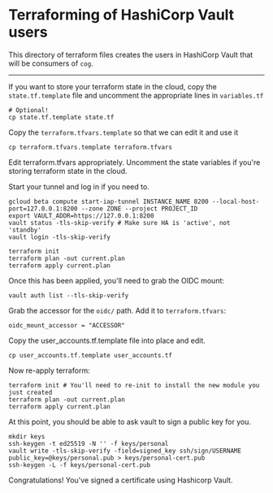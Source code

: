 # Terraforming of HashiCorp Vault users

This directory of terraform files creates the users in HashiCorp Vault that will be consumers of `cog`.

---

If you want to store your terraform state in the cloud, copy the `state.tf.template` file and 
uncomment the appropriate lines in `variables.tf`

```
# Optional!
cp state.tf.template state.tf
```

Copy the `terraform.tfvars.template` so that we can edit it and use it

```
cp terraform.tfvars.template terraform.tfvars
```

Edit terraform.tfvars appropriately. Uncomment the state variables if you're storing terraform state in the cloud.

Start your tunnel and log in if you need to.

```
gcloud beta compute start-iap-tunnel INSTANCE_NAME 8200 --local-host-port=127.0.0.1:8200 --zone ZONE --project PROJECT_ID
export VAULT_ADDR=https://127.0.0.1:8200
vault status -tls-skip-verify # Make sure HA is 'active', not 'standby'
vault login -tls-skip-verify
```

```
terraform init
terraform plan -out current.plan
terraform apply current.plan
```

Once this has been applied, you'll need to grab the OIDC mount:

```
vault auth list --tls-skip-verify
```

Grab the accessor for the `oidc/` path. Add it to `terraform.tfvars`:

```
oidc_mount_accessor = "ACCESSOR"
```

Copy the user_accounts.tf.template file into place and edit.

```
cp user_accounts.tf.template user_accounts.tf
```

Now re-apply terraform:

```
terraform init # You'll need to re-init to install the new module you just created
terraform plan -out current.plan
terraform apply current.plan
```

At this point, you should be able to ask vault to sign a public key for you.


```
mkdir keys
ssh-keygen -t ed25519 -N '' -f keys/personal
vault write -tls-skip-verify -field=signed_key ssh/sign/USERNAME public_key=@keys/personal.pub > keys/personal-cert.pub
ssh-keygen -L -f keys/personal-cert.pub
```

Congratulations! You've signed a certificate using Hashicorp Vault.
